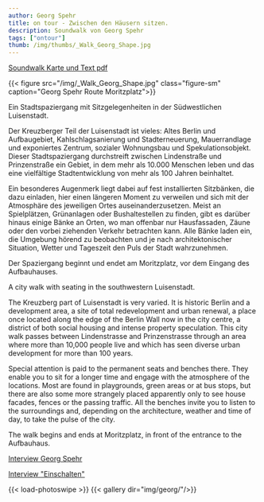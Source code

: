 ```yaml
---
author: Georg Spehr
title: on tour - Zwischen den Häusern sitzen.
description: Soundwalk von Georg Spehr
tags: ["ontour"]
thumb: /img/thumbs/_Walk_Georg_Shape.jpg
---
```

[Soundwalk Karte und Text pdf](/doc/Spehr_Soundwalk.pdf)

{{< figure src="/img/_Walk_Georg_Shape.jpg" class="figure-sm" caption="Georg Spehr Route Moritzplatz">}}

Ein Stadtspaziergang mit Sitzgelegenheiten in der Südwestlichen Luisenstadt.

Der Kreuzberger Teil der Luisenstadt ist vieles: Altes Berlin und Aufbaugebiet, Kahlschlagsanierung und Stadterneuerung, Mauerrandlage und exponiertes Zentrum, sozialer Wohnungsbau und Spekulationsobjekt. Dieser Stadtspaziergang durchstreift zwischen Lindenstraße und Prinzenstraße ein Gebiet, in dem mehr als 10.000 Menschen leben und das eine vielfältige Stadtentwicklung von mehr als 100 Jahren beinhaltet.

Ein besonderes Augenmerk liegt dabei auf fest installierten Sitzbänken, die dazu einladen, hier einen längeren Moment zu verweilen und sich mit der Atmosphäre des jeweiligen Ortes auseinanderzusetzen. Meist an Spielplätzen, Grünanlagen oder Bushaltestellen zu finden, gibt es darüber hinaus einige Bänke an Orten, wo man offenbar nur Hausfassaden, Zäune oder den vorbei ziehenden Verkehr betrachten kann. Alle Bänke laden ein, die Umgebung hörend zu beobachten und je nach architektonischer Situation, Wetter und Tageszeit den Puls der Stadt wahrzunehmen.

Der Spaziergang beginnt und endet am Moritzplatz, vor dem Eingang des Aufbauhauses.


A city walk with seating in the southwestern Luisenstadt.

The Kreuzberg part of Luisenstadt is very varied. It is historic Berlin and a development area, a site of total redevelopment and urban renewal, a place once located along the edge of the Berlin Wall now in the city centre, a district of both social housing and intense property speculation. This city walk passes between Lindenstrasse and Prinzenstrasse through an area where more than 10,000 people live and which has seen diverse urban development for more than 100 years.

Special attention is paid to the permanent seats and benches there. They enable you to sit for a longer time and engage with the atmosphere of the locations. Most are found in playgrounds, green areas or at bus stops, but there are also some more strangely placed apparently only to see house facades, fences or the passing traffic. All the benches invite you to listen to the surroundings and, depending on the architecture, weather and time of day, to take the pulse of the city.

The walk begins and ends at Moritzplatz, in front of the entrance to the Aufbauhaus.

[Interview Georg Spehr](https://aporee.org/blz/BLZGeorgSpehr.mp3)  

[Interview "Einschalten"](https://aporee.org/blz/blzgeorgeinschalten.mp3)  

{{< load-photoswipe >}}
{{< gallery dir="img/georg/"/>}} 